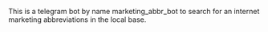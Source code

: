 This is a telegram bot by name marketing_abbr_bot to search for an internet marketing abbreviations in the local base.

